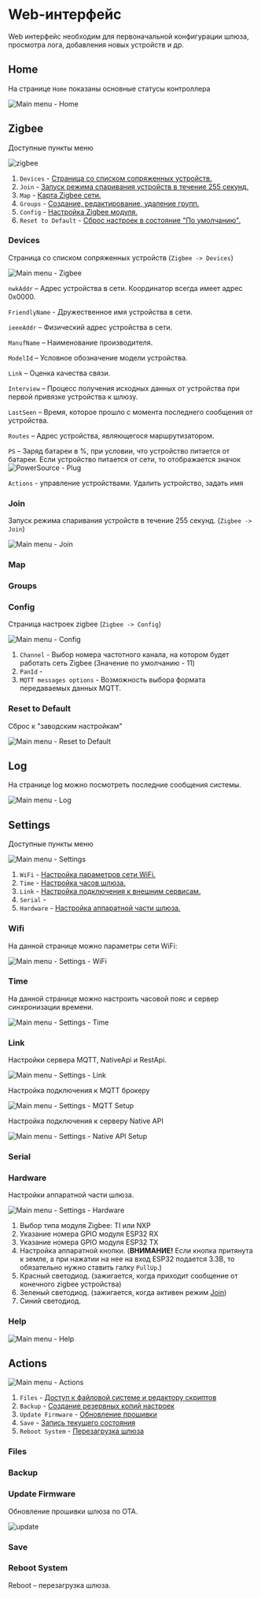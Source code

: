 # Web-интерфейс
Web интерфейс необходим для первоначальной конфигурации шлюза, просмотра лога, добавления новых устройств и др.

## Home
На странице `Home` показаны основные статусы контроллера

![Main menu - Home](/img/slshome.png)

## Zigbee
Доступные пункты меню

![zigbee](/img/main_menu-zigbee.png)
1. `Devices` - [Страница со списком сопряженных устройств.](#Devices)
1. `Join` - [Запуск режима спаривания устройств в течение 255 секунд.](#Join)
1. `Map` - [Карта Zigbee сети.](#Map)
1. `Groups` - [Cоздание, редактирование, удаление групп.](#Groups)
1. `Config` - [Настройка Zigbee модуля.](#Config)
1. `Reset to Default` - [Сброс настроек в состояние "По умолчанию".](#Reset-to-Default)

### Devices
Страница со списком сопряженных устройств (`Zigbee -> Devices`)

![Main menu - Zigbee](/img/slszigbee.png)

`nwkAddr` – Адрес устройства в сети. Координатор всегда имеет адрес 0x0000. 

`FriendlyName` - Дружественное имя устройства в сети. 

`ieeeAddr` – Физический адрес устройства в сети. 

`ManufName` – Наименование производителя. 

`ModelId` – Условное обозначение модели устройства. 

`Link` – Оценка качества связи. 

`Interview` – Процесс получения исходных данных от устройства при первой привязке устройства к шлюзу. 

`LastSeen` – Время, которое прошло с момента последнего сообщения от устройства. 

`Routes` – Адрес устройства, являющегося маршрутизатором. 

`PS` – Заряд батареи в %, при условии, что устройство питается от батареи. Если устройство питается от сети, то отображается значок ![PowerSource - Plug](/img/power_source-plug.png) 

`Actions` - управление устройствами. Удалить устройство, задать имя

### Join
Запуск режима спаривания устройств в течение 255 секунд. (`Zigbee -> Join`)

![Main menu - Join](/img/zigbee-join.png)

### Map

### Groups

### Config
Страница настроек zigbee (`Zigbee -> Config`)

![Main menu - Config](/img/zigbee-config.png)

1. `Channel` - Выбор номера частотного канала, на котором будет работать сеть Zigbee (Значение по умолчанию - 11)
1. `PanId` - 
1. `MQTT messages options` - Возможность выбора формата передаваемых данных MQTT.

### Reset to Default
Сброс к "заводским настройкам"

![Main menu - Reset to Default](/img/zigbee-reset.png)

## Log
На странице log можно посмотреть последние сообщения системы.

![Main menu - Log](/img/slslog2.png)

## Settings
Доступные пункты меню

![Main menu - Settings](/img/main_menu-settings.png)
1. `WiFi` - [Настройка параметров сети WiFi.](#WiFi)
1. `Time` - [Настройка часов шлюза.](#Time)
1. `Link` - [Настройка подключения к внешним сервисам.](#Link)
1. `Serial` - 
1. `Hardware` - [Настройка аппаратной части шлюза.](#Hardware)

### Wifi
На данной странице можно параметры сети WiFi:

![Main menu - Settings - WiFi](/img/slswifi.png)

### Time
На данной странице можно настроить часовой пояс и сервер синхронизации времени.

![Main menu - Settings - Time](/img/slstime.png)

### Link
Настройки сервера MQTT, NativeApi и RestApi.

![Main menu - Settings - Link](/img/slssetuplink.png)

Настройка подключения к MQTT брокеру

![Main menu - Settings - MQTT Setup](/img/slssetupmqtt.png)

Настройка подключения к серверу Native API

![Main menu - Settings - Native API Setup](/img/slssetupnapive.png)

### Serial

### Hardware
Настройки аппаратной части шлюза.

![Main menu - Settings - Hardware](/img/slssetuphw.png)
1. Выбор типа модуля Zigbee: TI или NXP
1. Указание номера GPIO модуля ESP32 RX 
1. Указание номера GPIO модуля ESP32 TX
1. Настройка аппаратной кнопки. (**ВНИМАНИЕ!** Если кнопка притянута к земле, а при нажатии на нее на вход ESP32 подается 3.3В, то обязательно нужно ставить галку `PullUp`.)
1. Красный светодиод. (зажигается, когда приходит сообщение от конечного zigbee устройства)
1. Зеленый светодиод. (зажигается, когда активен режим [Join](#Join))
1. Синий светодиод.

### Help
![Main menu - Help](/img/main_menu-help.png)

## Actions
![Main menu - Actions](/img/main_menu-actions.png)
1. `Files` - [Доступ к файловой системе и редактору скриптов](#Files)
1. `Backup` - [Создание резервных копий настроек](#Backup)
1. `Update Firmware` - [Обновление прошивки](#Update-Firmware)
1. `Save` - [Запись текущего состояния](#Save)
1. `Reboot System` - [Перезагрузка шлюза](#Reboot-System)

### Files

### Backup 

### Update Firmware
Обновление прошивки шлюза по ОТА.

![update](/img/slsupdate.png)

### Save

### Reboot System
Reboot – перезагрузка шлюза.


